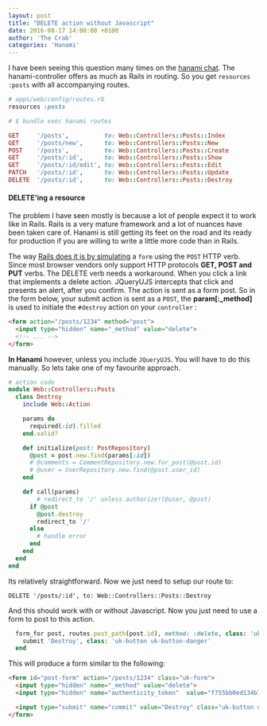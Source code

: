 ```yaml
---
layout: post
title: "DELETE action without Javascript"
date: 2016-08-17 14:00:00 +0100
author: 'The Crab'
categories: 'Hanami'
---
```

I have been seeing this question many times on the [hanami chat](https://gitter.im/hanami/chat). The hanami-controller offers as much as Rails in routing. So you get `resources :posts` with all accompanying routes.

```rb
# apps/web/config/routes.rb
resources :posts

# $ bundle exec hanami routes

GET     '/posts',          to: Web::Controllers::Posts::Index
GET     '/posts/new',      to: Web::Controllers::Posts::New
POST    '/posts',          to: Web::Controllers::Posts::Create
GET     '/posts/:id',      to: Web::Controllers::Posts::Show
GET     '/posts/:id/edit', to: Web::Controllers::Posts::Edit
PATCH   '/posts/:id',      to: Web::Controllers::Posts::Update
DELETE  '/posts/:id',      to: Web::Controllers::Posts::Destroy
```

#### DELETE'ing a resource
The problem I have seen mostly is because a lot of people expect it to work like in Rails.
Rails is a very mature framework and a lot of nuances have been taken care of. Hanami is still getting its feet on the road and its ready for production if you are willing to write a little more code than in Rails.

The way [Rails does it is by simulating](http://guides.rubyonrails.org/form_helpers.html#how-do-forms-with-patch-put-or-delete-methods-work-questionmark) a `form` using the `POST` HTTP verb. Since most browser vendors only support HTTP protocols **GET, POST and PUT** verbs. The DELETE verb needs a workaround. When you click a link that implements a delete action. JQueryUJS intercepts that click and presents an alert, after you confirm. The action is sent as a form post. So in the form below, your submit action is sent as a `POST`, the **param[:_method]** is used to initiate the `#destroy` action on your `controller` :

```html
<form action="/posts/1234" method="post">
  <input type="hidden" name="_method" value="delete">
  <!-- ... -->
</form>
```
**In Hanami** however, unless you include `JQueryUJS`. You will have to do this manually. So lets take one of my favourite approach.

```rb
# action code
module Web::Controllers::Posts
  class Destroy
    include Web::Action

    params do
      required(:id).filled
    end.valid?

    def initialize(post: PostRepository)
      @post = post.new.find(params[:id])
      # @comments = CommentRepository.new.for_post(@post.id)
      # @user = UserRepository.new.find(@post.user_id)
    end

    def call(params)
        # redirect_to '/' unless authorize!(@user, @post)
      if @post
        @post.destroy
        redirect_to '/'
      else
        # handle error
      end
    end
  end
end
```

Its relatively straightforward. Now we just need to setup our route to:

`DELETE '/posts/:id', to: Web::Controllers::Posts::Destroy`

And this should work with or without Javascript. Now you just need to use a form to post to this action.

```rb
  form_for post, routes.post_path(post.id), method: :delete, class: 'uk-form' do
    submit 'Destroy', class: 'uk-button uk-button-danger'
  end
```
This will produce a form similar to the following:

```html
<form id="post-form" action="/posts/1234" class="uk-form">
  <input type="hidden" name="_method" value="delete">
  <input type="hidden" name="authenticity_token"  value="f755bb0ed134b76c4" />

  <input type="submit" name="commit" value="Destroy" class="uk-button uk-button-danger" />
</form>
```
